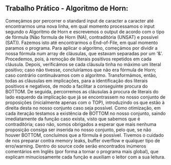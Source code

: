 ## Trabalho Prático - Algoritmo de Horn:  

Começámos por percorrer o standard input de caracter a caracter até encontrarmos uma nova linha, em qual momento processamos o input segundo o Algoritmo de Horn e escrevemos o output de acordo com o tipo de fórmula (Não formula de Horn (NA), contraditória (UNSAT) e possível (SAT)).
Fazemos isto até encontrarmos o End-of-File, em qual momento paramos o programa.
Para aplicar o algoritmo, começámos por dividir a nossa fórmula num array de cláusulas, que estavam separadas por um '&'.
Procedemos, pois, à remoção de literais positivos repetidos em cada cláusula.
Depois, verificámos se cada cláusula tinha no máximo um literal positivo; caso não tivesse, concluiríamos que não era fórmula de Horn; caso contrário continuávamos com o algoritmo.
Transformámos, então, todas as cláusulas em implicações, para a identificação dos literais positivos e negativos, de modo a facilitar a conseguinte procura do BOTTOM.
De seguida, percorremos as cláusulas à procura de literais do lado esquerdo da implicação que já se encontrassem no nosso conjunto de proposições (inicialmente apenas com o TOP), introduzindo os que estão à direita desta no nosso conjunto caso seja possível.
Como otimização, em cada iteração testamos a existência de BOTTOM no nosso conjunto, saindo imediatamente da função caso exista, visto que sabemos que é contraditória; caso não, somos obrigados a esperar que mais nenhuma proposição consiga ser inserida no nosso conjunto, pelo que, se não houver BOTTOM, concluímos que a fórmula
é possível.
Tivemos o cuidado de nos preparar contra memory leaks, buffer overflow e qualquer tipo de erro/warning.
Dentro do source code serão encontrados inúmeros comentários em Inglês (por forma a tornar o programa mais global), que explicam minuciosamente cada função e auxiliam o leitor com a sua leitura.
